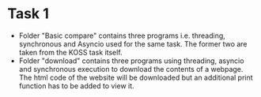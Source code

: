 # Task 1
* Folder "Basic compare" contains three programs i.e. threading, synchronous and Asyncio used for the same task. The former two are taken from the KOSS task itself.
* Folder "download" contains three programs using threading, asyncio and synchronous execution to download the contents of a webpage. The html code of the website will be downloaded but an additional print function has to be added to view it.
